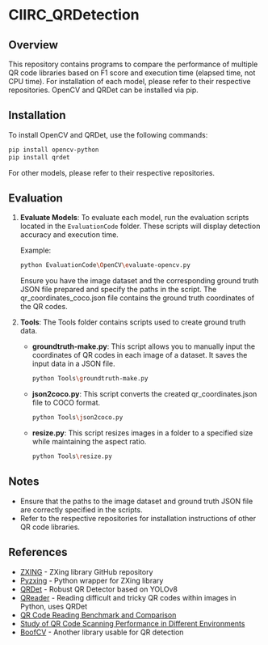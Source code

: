 ﻿# CIIRC_QRDetection

## Overview

This repository contains programs to compare the performance of multiple QR code libraries based on F1 score and execution time (elapsed time, not CPU time). For installation of each model, please refer to their respective repositories. OpenCV and QRDet can be installed via pip.

## Installation

To install OpenCV and QRDet, use the following commands:

```bash
pip install opencv-python
pip install qrdet
```

For other models, please refer to their respective repositories.

## Evaluation

1. **Evaluate Models**:
   To evaluate each model, run the evaluation scripts located in the `EvaluationCode` folder. These scripts will display detection accuracy and execution time.
   
   Example:
   ```bash
   python EvaluationCode\OpenCV\evaluate-opencv.py
   ```

   Ensure you have the image dataset and the corresponding ground truth JSON file prepared and specify the paths in the script. The qr_coordinates_coco.json file contains the ground truth coordinates of the QR codes.

2. **Tools**:
   The Tools folder contains scripts used to create ground truth data.

   - **groundtruth-make.py**:
     This script allows you to manually input the coordinates of QR codes in each image of a dataset. It saves the input data in a JSON file.
     ```bash
     python Tools\groundtruth-make.py
     ```

   - **json2coco.py**:
     This script converts the created qr_coordinates.json file to COCO format.
     ```bash
     python Tools\json2coco.py
     ```

   - **resize.py**:
     This script resizes images in a folder to a specified size while maintaining the aspect ratio.
     ```bash
     python Tools\resize.py
     ```

## Notes

- Ensure that the paths to the image dataset and ground truth JSON file are correctly specified in the scripts.
- Refer to the respective repositories for installation instructions of other QR code libraries.

## References

* [ZXING](https://github.com/zxing/zxing) - ZXing library GitHub repository
* [Pyzxing](https://github.com/ChenjieXu/pyzxing) - Python wrapper for ZXing library
* [QRDet](https://github.com/Eric-Canas/qrdet) - Robust QR Detector based on YOLOv8
* [QReader](https://github.com/Eric-Canas/QReader) - Reading difficult and tricky QR codes within images in Python, uses QRDet
* [QR Code Reading Benchmark and Comparison](https://www.dynamsoft.com/codepool/qr-code-reading-benchmark-and-comparison.html)
* [Study of QR Code Scanning Performance in Different Environments](https://boofcv.org/index.php?title=Performance:QrCode)
* [BoofCV](https://github.com/lessthanoptimal/BoofCV) - Another library usable for QR detection